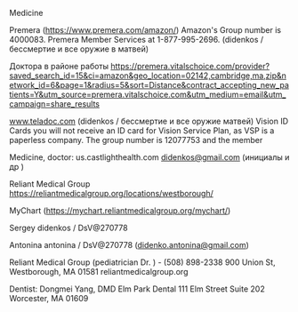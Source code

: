 Medicine

Premera (https://www.premera.com/amazon/) Amazon's Group number is 4000083.
Premera Member Services at 1-877-995-2696.
(didenkos / бессмертие и все оружие в матвей)

Доктора в районе работы
https://premera.vitalschoice.com/provider?saved_search_id=15&ci=amazon&geo_location=02142,cambridge,ma,zip&network_id=6&page=1&radius=5&sort=Distance&contract_accepting_new_patients=Y&utm_source=premera.vitalschoice.com&utm_medium=email&utm_campaign=share_results

www.teladoc.com (didenkos / бессмертие и все оружие матвей)
Vision ID Cards you will not receive an ID card for Vision Service Plan, as VSP is a paperless company. The group number is 12077753 and the member

Medicine, doctor: us.castlighthealth.com
didenkos@gmail.com (инициалы и др )

Reliant Medical Group
https://reliantmedicalgroup.org/locations/westborough/

MyChart (https://mychart.reliantmedicalgroup.org/mychart/)

Sergey didenkos / DsV@270778

Antonina antonina / DsV@270778 (didenko.antonina@gmail.com)

Reliant Medical Group (pediatrician Dr. ) - (508) 898-2338
900 Union St, Westborough, MA 01581
reliantmedicalgroup.org

Dentist:
Dongmei Yang, DMD
Elm Park Dental
111 Elm Street Suite 202
Worcester, MA 01609
